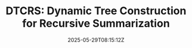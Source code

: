 ---
title: "DTCRS: Dynamic Tree Construction for Recursive Summarization"
authors:
- Guanran Luo
- Zhongquan Jian
- Wentao Qiu
- Meihong Wang
- Qingqiang Wu
author_notes:
- 
- 
- 
- "通讯作者"
- "通讯作者"
date: "2025-05-29T08:15:12Z"
publishDate: "2025-05-29T08:15:12Z"
publication_types: [direction9]
publication: "**In Proc. of ACL 2025.** (CCF-A类)"
---